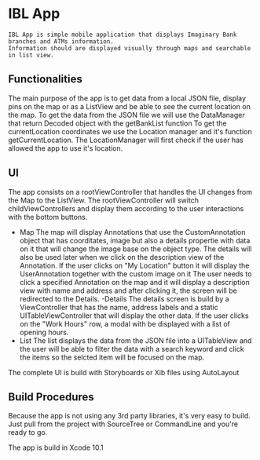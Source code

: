 #  IBL App

    IBL App is simple mobile application that displays Imaginary Bank branches and ATMs information.
    Information should are displayed visually through maps and searchable in list view.
    
## Functionalities ##

The main purpose of the app is to get data from a local JSON file, display pins on the map or as a ListView and be able to see the current location on the map.
To get the data from the JSON file we will use the DataManager that return Decoded object with the getBankList function
To get the currentLocation coordinates we use the Location manager and it's function getCurrentLocation. The LocationManager will first check if the user has allowed the app to use it's location.

## UI ##

The app consists on a rootViewController that handles the UI changes from the Map to the ListView. The rootViewController will switch childViewControllers and display them according to the user interactions with the bottom buttons.

- Map
    The map will display Annotations that use the CustomAnnotation object that has coorditates, image but also a details propertie with data on it that will change the image base on the object type. The details will also be used later when we click on the description view of the Annotation.
    If the user clicks on "My Location" button it will display the UserAnnotation together with the custom image on it
    The user needs to click a specified Annotation on the map and it will display a description view with name and address and after clicking it, the screen will be redirected to the Details.
 -Details
        The details screen is build by a ViewController that has the name, address labels and a static UITableViewController that will display the other data. If the user clicks on the "Work Hours" row, a modal with be displayed with a list of opening hours.
- List
    The list displays the data from the JSON file into a UITableView and the user will be able to filter the data with a search keyword and click the items so the selcted item will be focused on the map.
    
The complete UI is build with Storyboards or Xib files using AutoLayout

## Build Procedures ##

Because the app is not using any 3rd party libraries, it's very easy to build. Just pull from the project with SourceTree or CommandLine and you're ready to go.

The app is build in Xcode 10.1
